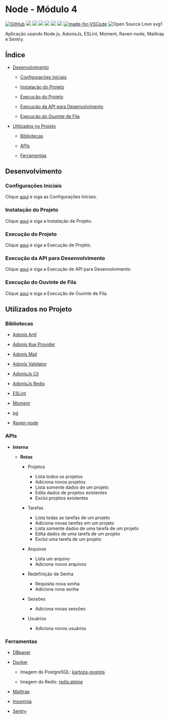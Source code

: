 # Node - Módulo 4

[![GitHub](https://img.shields.io/github/license/mashape/apistatus.svg)](https://github.com/osvaldokalvaitir/node-modulo4/blob/master/LICENSE)
![](https://img.shields.io/github/package-json/v/osvaldokalvaitir/node-modulo4.svg)
![](https://img.shields.io/github/last-commit/osvaldokalvaitir/node-modulo4.svg?color=red)
![](https://img.shields.io/github/languages/top/osvaldokalvaitir/node-modulo4.svg?color=yellow)
![](https://img.shields.io/github/languages/count/osvaldokalvaitir/node-modulo4.svg?color=lightgrey)
![](https://img.shields.io/github/languages/code-size/osvaldokalvaitir/node-modulo4.svg)
![](https://img.shields.io/github/repo-size/osvaldokalvaitir/node-modulo4.svg?color=blueviolet)
[![made-for-VSCode](https://img.shields.io/badge/Made%20for-VSCode-1f425f.svg)](https://code.visualstudio.com/)
![Open Source Love svg1](https://badges.frapsoft.com/os/v1/open-source.svg?v=103)

Aplicação usando Node.js, AdonisJs, ESLint, Moment, Raven-node, Mailtrap e Sentry.

## Índice

- [Desenvolvimento](#desenvolvimento)

  - [Configurações Iniciais](#configurações-iniciais)

  - [Instalação do Projeto](#instalação-do-projeto)

  - [Execução do Projeto](#execução-do-projeto)

  - [Execução da API para Desenvolvimento](#execução-da-api-para-desenvolvimento)

  - [Execução do Ouvinte de Fila](#execução-do-ouvinte-de-fila)

- [Utilizados no Projeto](#utilizados-no-projeto)

  - [Bibliotecas](#bibliotecas)
  
  - [APIs](#apis)

  - [Ferramentas](#ferramentas)

## Desenvolvimento

### Configurações Iniciais

Clique [aqui](https://github.com/osvaldokalvaitir/projects-settings/blob/master/README.md) e siga as Configurações Iniciais.

### Instalação do Projeto

Clique [aqui](https://github.com/osvaldokalvaitir/projects-settings/blob/master/nodejs/nodejs.md) e siga a Instalação de Projeto.

### Execução do Projeto

Clique [aqui](https://github.com/osvaldokalvaitir/projects-settings/blob/master/nodejs/nodejs.md) e siga a Execução de Projeto.

### Execução da API para Desenvolvimento

Clique [aqui](https://github.com/osvaldokalvaitir/projects-settings/blob/master/nodejs/libs/@adonisjs-cli.md) e siga a Execução de API para Desenvolvimento.

### Execução do Ouvinte de Fila

Clique [aqui](https://github.com/osvaldokalvaitir/projects-settings/blob/master/nodejs/libs/@adonisjs-cli.md) e siga a Execução de Ouvinte de Fila.

## Utilizados no Projeto

### Bibliotecas

- [Adonis Antl](https://github.com/osvaldokalvaitir/projects-settings/blob/master/nodejs/libs/@adonisjs-antl.md)

- [Adonis Kue Provider](https://github.com/osvaldokalvaitir/projects-settings/blob/master/nodejs/libs/adonis-kue.md)

- [Adonis Mail](https://github.com/osvaldokalvaitir/projects-settings/blob/master/nodejs/libs/@adonisjs-mail.md)

- [Adonis Validator](https://github.com/osvaldokalvaitir/projects-settings/blob/master/nodejs/libs/@adonisjs-validator.md)

- [AdonisJs Cli](https://github.com/osvaldokalvaitir/projects-settings/blob/master/nodejs/libs/@adonisjs-cli.md)

- [AdonisJs Redis](https://github.com/osvaldokalvaitir/projects-settings/blob/master/nodejs/libs/@adonisjs-redis.md)

- [ESLint](https://github.com/osvaldokalvaitir/projects-settings/blob/master/nodejs/libs/eslint.md)

- [Moment](https://github.com/osvaldokalvaitir/projects-settings/blob/master/nodejs/libs/moment.md)

- [pg](https://github.com/osvaldokalvaitir/projects-settings/blob/master/nodejs/libs/pg.md)

- [Raven-node](https://github.com/osvaldokalvaitir/projects-settings/blob/master/nodejs/libs/raven.md)

### APIs

- **Interna**

  - **Rotas**

    - Projetos

      - Lista todos os projetos
      - Adiciona novos projetos
      - Lista somente dados de um projeto
      - Edita dados de projetos existentes
      - Exclui projetos existentes

    - Tarefas

      - Lista todas as tarefas de um projeto
      - Adiciona novas tarefas em um projeto
      - Lista somente dados de uma tarefa de um projeto
      - Edita dados de uma tarefa de um projeto
      - Exclui uma tarefa de um projeto

    - Arquivos

      - Lista um arquivo
      - Adiciona novos arquivos

    - Redefinição de Senha

      - Requisita nova senha
      - Adiciona nova senha

    - Sessões

      - Adiciona novas sessões

    - Usuários

      - Adiciona novos usuários

### Ferramentas

- [DBeaver](https://github.com/osvaldokalvaitir/projects-settings/blob/master/database/dbeaver.md)

- [Docker](https://github.com/osvaldokalvaitir/projects-settings/blob/master/virtualization/docker/docker.md)

  - Imagem do PostgreSQL: [kartoza-postgis](https://github.com/osvaldokalvaitir/projects-settings/blob/master/virtualization/docker/images/kartoza-postgis.md)

  - Imagem do Redis: [redis:alpine](https://github.com/osvaldokalvaitir/projects-settings/blob/master/virtualization/docker/images/redis-alpine.md)

- [Mailtrap](https://github.com/osvaldokalvaitir/projects-settings/blob/master/email/mailtrap.md)

- [Insomnia](https://github.com/osvaldokalvaitir/projects-settings/blob/master/api/insomnia.md)

- [Sentry](https://github.com/osvaldokalvaitir/projects-settings/blob/master/error/sentry.md)
